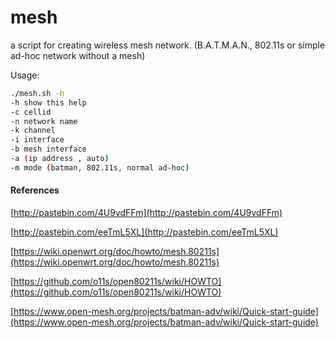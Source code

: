 # mesh
a script for creating wireless mesh network. (B.A.T.M.A.N., 802.11s or simple ad-hoc network without a mesh)

Usage:
```bash
./mesh.sh -h
-h show this help
-c cellid
-n network name
-k channel
-i interface
-b mesh interface
-a (ip address , auto)
-m mode (batman, 802.11s, normal ad-hoc)
```


#### References

[http://pastebin.com/4U9vdFFm](http://pastebin.com/4U9vdFFm)

[http://pastebin.com/eeTmL5XL](http://pastebin.com/eeTmL5XL)

[https://wiki.openwrt.org/doc/howto/mesh.80211s](https://wiki.openwrt.org/doc/howto/mesh.80211s)

[https://github.com/o11s/open80211s/wiki/HOWTO](https://github.com/o11s/open80211s/wiki/HOWTO)

[https://www.open-mesh.org/projects/batman-adv/wiki/Quick-start-guide](https://www.open-mesh.org/projects/batman-adv/wiki/Quick-start-guide)
